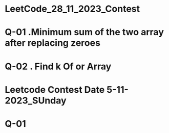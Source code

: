 # LeetCode_28_11_2023_Contest

# Q-01 .Minimum sum of the two array after replacing zeroes

# Q-02 . Find k Of or Array


# Leetcode Contest Date 5-11-2023_SUnday

# Q-01 

